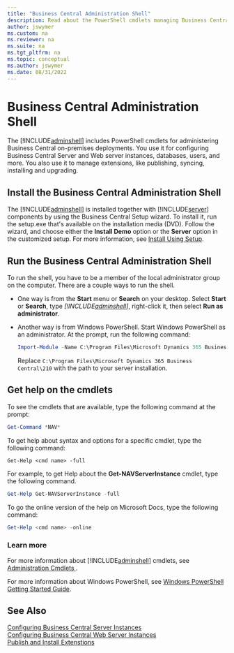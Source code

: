 ```yaml
---
title: "Business Central Administration Shell"
description: Read about the PowerShell cmdlets managing Business Central Server instances and extensions for on-premises deployments.
author: jswymer
ms.custom: na
ms.reviewer: na
ms.suite: na
ms.tgt_pltfrm: na
ms.topic: conceptual
ms.author: jswymer
ms.date: 08/31/2022
---
```


# Business Central Administration Shell

The [!INCLUDE[adminshell](../developer/includes/adminshell.md)] includes PowerShell cmdlets for administering Business Central on-premises deployments. You use it for configuring Business Central Server and Web server instances, databases, users, and more. You also use it to manage extensions, like publishing, syncing, installing and upgrading.

## Install the Business Central Administration Shell

The [!INCLUDE[adminshell](../developer/includes/adminshell.md)] is installed together with [!INCLUDE[server](../developer/includes/server.md)] components by using the Business Central Setup wizard. To install it, run the setup.exe that's available on the installation media (DVD). Follow the wizard, and choose either the **Install Demo** option or the **Server** option in the customized setup. For more information, see [Install Using Setup](../deployment/install-using-setup.md).

## Run the Business Central Administration Shell

To run the shell, you have to be a member of the local administrator group on the computer. There are a couple ways to run the shell.

- One way is from the **Start** menu or **Search** on your desktop. Select **Start** or **Search**, type *[!INCLUDE[adminshell](../developer/includes/adminshell.md)]*, right-click it, then select **Run as administrator**.

- Another way is from Windows PowerShell. Start Windows PowerShell as an administrator. At the prompt, run the following command:

    ```powershell
    Import-Module -Name C:\Program Files\Microsoft Dynamics 365 Business Central\210\Service\navadmintool.ps1
    ```

    Replace `C:\Program Files\Microsoft Dynamics 365 Business Central\210` with the path to your server installation.

## Get help on the cmdlets

To see the cmdlets that are available, type the following command at the prompt:  

```powershell  
Get-Command *NAV*  
```  

To get help about syntax and options for a specific cmdlet, type the following command:  

```  
Get-Help <cmd name> -full
```  

For example, to get Help about the **Get-NAVServerInstance** cmdlet, type the following command.  

```powershell   
Get-Help Get-NAVServerInstance -full
```  

To go the online version of the help on Microsoft Docs, type the following command:  

```powershell   
Get-Help <cmd name> -online  
```  

### Learn more

For more information about [!INCLUDE[adminshell](../developer/includes/adminshell.md)] cmdlets, see [Administration Cmdlets ](/powershell/module/microsoft.dynamics.nav.management).  

For more information about Windows PowerShell, see [Windows PowerShell Getting Started Guide](https://go.microsoft.com/fwlink/?LinkID=252252).  

## See Also

[Configuring Business Central Server Instances](configure-server-instance.md)  
[Configuring Business Central Web Server Instances](configure-web-server.md)  
[Publish and Install Extenstions](../developer/devenv-how-publish-and-install-an-extension-v2.md)  
